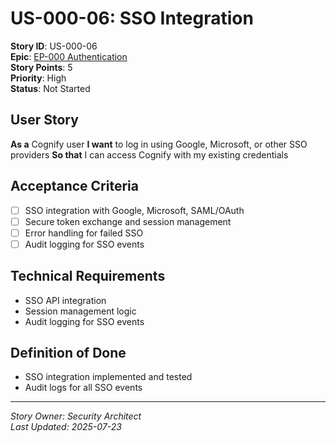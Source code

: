 # US-000-06: SSO Integration

**Story ID**: US-000-06  
**Epic**: [EP-000 Authentication](../epics/EP-000-Authentication.md)  
**Story Points**: 5  
**Priority**: High  
**Status**: Not Started  

## User Story
**As a** Cognify user
**I want** to log in using Google, Microsoft, or other SSO providers
**So that** I can access Cognify with my existing credentials

## Acceptance Criteria
- [ ] SSO integration with Google, Microsoft, SAML/OAuth
- [ ] Secure token exchange and session management
- [ ] Error handling for failed SSO
- [ ] Audit logging for SSO events

## Technical Requirements
- SSO API integration
- Session management logic
- Audit logging for SSO events

## Definition of Done
- SSO integration implemented and tested
- Audit logs for all SSO events

---
*Story Owner: Security Architect*  
*Last Updated: 2025-07-23*

